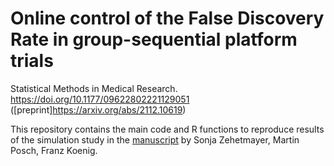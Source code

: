 # Online control of the False Discovery Rate in group-sequential platform trials



Statistical Methods in Medical Research. https://doi.org/10.1177/09622802221129051 ([preprint]https://arxiv.org/abs/2112.10619)

This repository contains the main code and R functions to reproduce results of the simulation study in the [manuscript](https://doi.org/10.1177/09622802221129051) by Sonja Zehetmayer, Martin Posch, Franz Koenig.
